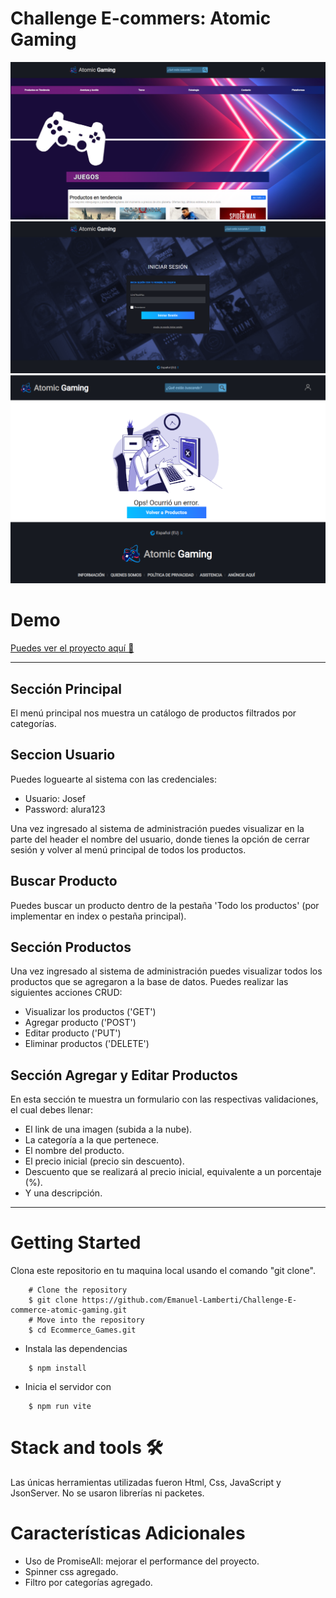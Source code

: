 # Challenge E-commers: Atomic Gaming

![imagen-demo](./assets/img/demo1.png)
![imagen-demo](./assets/img/demo2.png)
![imagen-demo](./assets/img/demo3.png)

# Demo

[Puedes ver el proyecto aquí 🚀](https://emanuel-lamberti.github.io/Challenge-E-commerce-atomic-gaming/)

---

## Sección Principal

El menú principal nos muestra un catálogo de productos filtrados por categorías.

## Seccion Usuario

Puedes loguearte al sistema con las credenciales:

<ul>
    <li>Usuario: Josef</li>
    <li>Password: alura123</li>
</ul>
Una vez ingresado al sistema de administración puedes visualizar en la parte del header el nombre del usuario, donde tienes la opción de cerrar sesión y volver al menú principal de todos los productos.

## Buscar Producto

Puedes buscar un producto dentro de la pestaña 'Todo los productos' (por implementar en index o pestaña principal).

## Sección Productos

Una vez ingresado al sistema de administración puedes visualizar todos los productos que se agregaron a la base de datos.
Puedes realizar las siguientes acciones CRUD:

- Visualizar los productos ('GET')
- Agregar producto ('POST')
- Editar producto ('PUT')
- Eliminar productos ('DELETE')

## Sección Agregar y Editar Productos

En esta sección te muestra un formulario con las respectivas validaciones, el cual debes llenar:

- El link de una imagen (subida a la nube).
- La categoría a la que pertenece.
- El nombre del producto.
- El precio inicial (precio sin descuento).
- Descuento que se realizará al precio inicial, equivalente a un porcentaje (%).
- Y una descripción.

---

# Getting Started

Clona este repositorio en tu maquina local usando el comando "git clone".

```
    # Clone the repository
    $ git clone https://github.com/Emanuel-Lamberti/Challenge-E-commerce-atomic-gaming.git
    # Move into the repository
    $ cd Ecommerce_Games.git
```

- Instala las dependencias

```
    $ npm install
```

- Inicia el servidor con

```
    $ npm run vite
```

# Stack and tools 🛠️

Las únicas herramientas utilizadas fueron Html, Css, JavaScript y JsonServer.
No se usaron librerías ni packetes.

# Características Adicionales

- Uso de PromiseAll: mejorar el performance del proyecto.
- Spinner css agregado.
- Filtro por categorías agregado.
